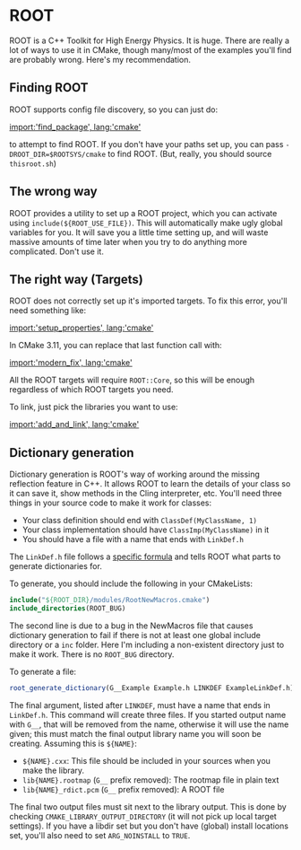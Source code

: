 # ROOT

ROOT is a C++ Toolkit for High Energy Physics. It is huge. There are really a lot of ways to use it in CMake, though many/most of the examples you'll find are probably wrong. Here's my recommendation.


## Finding ROOT

ROOT supports config file discovery, so you can just do:

[import:'find_package', lang:'cmake'](../../examples/root-simple/CMakeLists.txt)

to attempt to find ROOT. If you don't have your paths set up, you can pass `-DROOT_DIR=$ROOTSYS/cmake` to find ROOT. (But, really, you should source `thisroot.sh`)

## The wrong way

ROOT provides a utility to set up a ROOT project, which you can activate using `include(${ROOT_USE_FILE})`. This will automatically make ugly global variables for you. It will save you a little time setting up, and will waste massive amounts of time later when you try to do anything more complicated.  Don't use it.

## The right way (Targets)

ROOT does not correctly set up it's imported targets. To fix this error, you'll need something like:

[import:'setup_properties', lang:'cmake'](../../examples/root-simple/CMakeLists.txt)

In CMake 3.11, you can replace that last function call with:


[import:'modern_fix', lang:'cmake'](../../examples/root-simple-3.11/CMakeLists.txt)

All the ROOT targets will require `ROOT::Core`, so this will be enough regardless of which ROOT targets you need.

To link, just pick the libraries you want to use:

[import:'add_and_link', lang:'cmake'](../../examples/root-simple/CMakeLists.txt)

## Dictionary generation

Dictionary generation is ROOT's way of working around the missing reflection feature in C++. It allows ROOT to learn the details of your class so it can save it, show methods in the Cling interpreter, etc. You'll need three things in your source code to make it work for classes:

* Your class definition should end with `ClassDef(MyClassName, 1)`
* Your class implementation should have `ClassImp(MyClassName)` in it
* You should have a file with a name that ends with `LinkDef.h`

The `LinkDef.h` file follows a [specific formula][linkdef-root] and tells ROOT what parts to generate dictionaries for.

To generate, you should include the following in your CMakeLists:

```cmake
include("${ROOT_DIR}/modules/RootNewMacros.cmake")
include_directories(ROOT_BUG)
```

The second line is due to a bug in the NewMacros file that causes dictionary generation to fail if there is not at least one global include directory or a `inc` folder. Here I'm including a non-existent directory just to make it work. There is no `ROOT_BUG` directory.

To generate a file:

```cmake
root_generate_dictionary(G__Example Example.h LINKDEF ExampleLinkDef.h)
```

The final argument, listed after `LINKDEF`, must have a name that ends in `LinkDef.h`. This command will create three files. If you started output name with `G__`, that will be removed from the name, otherwise it will use the name given; this must match the final output library name you will soon be creating. Assuming this is `${NAME}`:

* `${NAME}.cxx`: This file should be included in your sources when you make the library.
* `lib{NAME}.rootmap` (`G__` prefix removed): The rootmap file in plain text
* `lib{NAME}_rdict.pcm` (`G__` prefix removed): A ROOT file

The final two output files must sit next to the library output. This is done by checking `CMAKE_LIBRARY_OUTPUT_DIRECTORY` (it will not pick up local target settings). If you have a libdir set but you don't have (global) install locations set, you'll also need to set `ARG_NOINSTALL` to `TRUE`. 

[linkdef-root]: https://root.cern.ch/selecting-dictionary-entries-linkdefh

